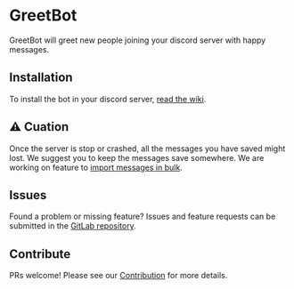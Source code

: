 # GreetBot

GreetBot will greet new people joining your discord server with happy messages.

## Installation

To install the bot in your discord server, [read the wiki](https://gitlab.com/codecarrot/greetbot/wikis/home).

## ⚠ Cuation

Once the server is stop or crashed, all the messages you have saved might lost. We suggest you to keep the messages save somewhere. We are working on feature to [import messages in bulk](https://gitlab.com/codecarrot/greetbot/issues/1).

## Issues

Found a problem or missing feature? Issues and feature requests can be submitted in the [GitLab repository](https://gitlab.com/codecarrot/greetbot).

## Contribute

PRs welcome! Please see our [Contribution](https://gitlab.com/codecarrot/greetbot/wikis/contribution) for more details.